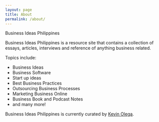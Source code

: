 ```yaml
---
layout: page
title: About
permalink: /about/
---
```

Business Ideas Philippines

Business Ideas Philippines is a resource site that contains a collection of essays, articles, interviews and reference of anything business related.

Topics include:

- Business Ideas
- Business Software
- Start up ideas
- Best Business Practices
- Outsourcing Business Processes
- Marketing Business Online
- Business Book and Podcast Notes
- and many more!

Business Ideas Philippines is currently curated by [Kevin Olega](http://kevinolega.com).
